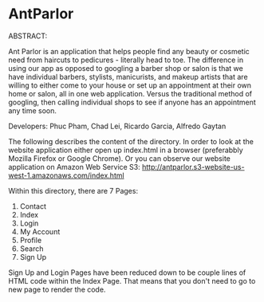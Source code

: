 # AntParlor

ABSTRACT:

Ant Parlor is an application that helps people find any beauty or cosmetic need from haircuts to pedicures - literally head to toe. The difference in using our app as opposed to googling a barber shop or salon is that we have individual barbers, stylists, manicurists, and makeup artists  that are willing to either come to your house or set up an appointment at their own home or salon, all in one web application. Versus the traditional method of googling, then calling individual shops to see if anyone has an appointment any time soon.

Developers:
Phuc Pham, Chad Lei, Ricardo Garcia, Alfredo Gaytan

The following describes the content of the directory.
In order to look at the website application either open up index.html in a browser (preferabbly Mozilla Firefox or Google Chrome).
Or you can observe our website application on Amazon Web Service S3: http://antparlor.s3-website-us-west-1.amazonaws.com/index.html

Within this directory, there are 7 Pages:
1. Contact 
2. Index
3. Login
4. My Account
5. Profile
6. Search
7. Sign Up

Sign Up and Login Pages have been reduced down to be couple lines of HTML code within the Index Page. That means that you don't need
to go to new page to render the code. 


